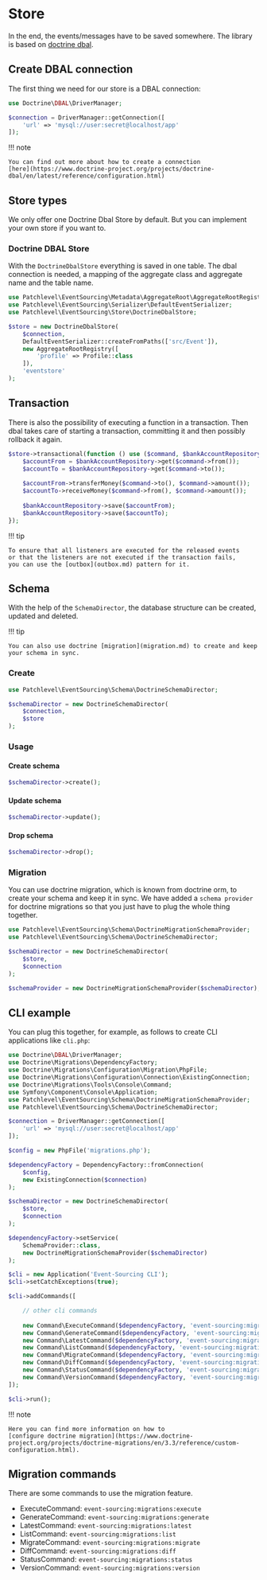 # Store

In the end, the events/messages have to be saved somewhere.
The library is based on [doctrine dbal](https://www.doctrine-project.org/projects/dbal.html).

## Create DBAL connection

The first thing we need for our store is a DBAL connection:

```php
use Doctrine\DBAL\DriverManager;

$connection = DriverManager::getConnection([
    'url' => 'mysql://user:secret@localhost/app'
]);
```

!!! note

    You can find out more about how to create a connection 
    [here](https://www.doctrine-project.org/projects/doctrine-dbal/en/latest/reference/configuration.html)

## Store types

We only offer one Doctrine Dbal Store by default. But you can implement your own store if you want to.

### Doctrine DBAL Store

With the `DoctrineDbalStore` everything is saved in one table.
The dbal connection is needed, a mapping of the aggregate class and aggregate name
and the table name.

```php
use Patchlevel\EventSourcing\Metadata\AggregateRoot\AggregateRootRegistry;
use Patchlevel\EventSourcing\Serializer\DefaultEventSerializer;
use Patchlevel\EventSourcing\Store\DoctrineDbalStore;

$store = new DoctrineDbalStore(
    $connection,
    DefaultEventSerializer::createFromPaths(['src/Event']),
    new AggregateRootRegistry([
        'profile' => Profile::class
    ]),
    'eventstore'
);
```

## Transaction

There is also the possibility of executing a function in a transaction. 
Then dbal takes care of starting a transaction, committing it and then possibly rollback it again.

```php
$store->transactional(function () use ($command, $bankAccountRepository) {
    $accountFrom = $bankAccountRepository->get($command->from());
    $accountTo = $bankAccountRepository->get($command->to());
    
    $accountFrom->transferMoney($command->to(), $command->amount());
    $accountTo->receiveMoney($command->from(), $command->amount());
    
    $bankAccountRepository->save($accountFrom);
    $bankAccountRepository->save($accountTo);
});
```

!!! tip

    To ensure that all listeners are executed for the released events 
    or that the listeners are not executed if the transaction fails, 
    you can use the [outbox](outbox.md) pattern for it.

## Schema

With the help of the `SchemaDirector`, the database structure can be created, updated and deleted.

!!! tip

    You can also use doctrine [migration](migration.md) to create and keep your schema in sync.

### Create

```php
use Patchlevel\EventSourcing\Schema\DoctrineSchemaDirector;

$schemaDirector = new DoctrineSchemaDirector(
    $connection,
    $store
);
```

### Usage

#### Create schema

```php
$schemaDirector->create();
```

#### Update schema

```php
$schemaDirector->update();
```

#### Drop schema

```php
$schemaDirector->drop();
```

### Migration

You can use doctrine migration, which is known from doctrine orm, to create your schema and keep it in sync.
We have added a `schema provider` for doctrine migrations so that you just have to plug the whole thing together.

```php
use Patchlevel\EventSourcing\Schema\DoctrineMigrationSchemaProvider;
use Patchlevel\EventSourcing\Schema\DoctrineSchemaDirector;

$schemaDirector = new DoctrineSchemaDirector(
    $store,
    $connection
);

$schemaProvider = new DoctrineMigrationSchemaProvider($schemaDirector);
```


## CLI example

You can plug this together, for example, as follows to create CLI applications like `cli.php`:

```php
use Doctrine\DBAL\DriverManager;
use Doctrine\Migrations\DependencyFactory;
use Doctrine\Migrations\Configuration\Migration\PhpFile;
use Doctrine\Migrations\Configuration\Connection\ExistingConnection;
use Doctrine\Migrations\Tools\Console\Command;
use Symfony\Component\Console\Application;
use Patchlevel\EventSourcing\Schema\DoctrineMigrationSchemaProvider;
use Patchlevel\EventSourcing\Schema\DoctrineSchemaDirector;

$connection = DriverManager::getConnection([
    'url' => 'mysql://user:secret@localhost/app'
]);

$config = new PhpFile('migrations.php');

$dependencyFactory = DependencyFactory::fromConnection(
    $config, 
    new ExistingConnection($connection)
);

$schemaDirector = new DoctrineSchemaDirector(
    $store,
    $connection
);

$dependencyFactory->setService(
    SchemaProvider::class, 
    new DoctrineMigrationSchemaProvider($schemaDirector)
);

$cli = new Application('Event-Sourcing CLI');
$cli->setCatchExceptions(true);

$cli->addCommands([

    // other cli commands
    
    new Command\ExecuteCommand($dependencyFactory, 'event-sourcing:migrations:execute'),
    new Command\GenerateCommand($dependencyFactory, 'event-sourcing:migrations:generate'),
    new Command\LatestCommand($dependencyFactory, 'event-sourcing:migrations:latest'),
    new Command\ListCommand($dependencyFactory, 'event-sourcing:migrations:list'),
    new Command\MigrateCommand($dependencyFactory, 'event-sourcing:migrations:migrate'),
    new Command\DiffCommand($dependencyFactory, 'event-sourcing:migrations:diff'),
    new Command\StatusCommand($dependencyFactory, 'event-sourcing:migrations:status'),
    new Command\VersionCommand($dependencyFactory, 'event-sourcing:migrations:version'),
]);

$cli->run();
```

!!! note

    Here you can find more information on how to 
    [configure doctrine migration](https://www.doctrine-project.org/projects/doctrine-migrations/en/3.3/reference/custom-configuration.html).


## Migration commands

There are some commands to use the migration feature.

* ExecuteCommand: `event-sourcing:migrations:execute`
* GenerateCommand: `event-sourcing:migrations:generate`
* LatestCommand: `event-sourcing:migrations:latest`
* ListCommand: `event-sourcing:migrations:list`
* MigrateCommand: `event-sourcing:migrations:migrate`
* DiffCommand: `event-sourcing:migrations:diff`
* StatusCommand: `event-sourcing:migrations:status`
* VersionCommand: `event-sourcing:migrations:version`

